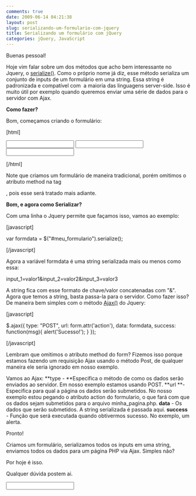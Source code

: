 ```yaml
---
comments: true
date: 2009-06-14 04:21:38
layout: post
slug: serializando-um-formulario-com-jquery
title: Serializando um formulário com jQuery
categories: jQuery, JavaScript
---
```


Buenas pessoal!

Hoje vim falar sobre um dos métodos que acho bem interessante no Jquery, o [serialize()](http://docs.jquery.com/Ajax/serialize).
Como o próprio nome já diz, esse método serializa um conjunto de inputs de um formulário em uma string.
Essa string é padronizada e compatível com  a maioria das linguagens server-side.
Isso é muito útil por exemplo quando queremos enviar uma série de dados para o servidor com Ajax.

**Como fazer?**

Bom, começamos criando o formulário:

[html]
<form action="minha_pagina.php" id="meu_formulario">
<input type="text" name="input_1">
<input type="text" name="input_2">
<input type="text" name="input_3">
</form>
[/html]

Note que criamos um formulário de maneira tradicional, porém omitimos o atributo method na tag <form>, pois esse será tratado mais adiante.

**Bom, e agora como Serializar?**

Com uma linha o Jquery permite que façamos isso, vamos ao exemplo:

[javascript]

var formdata = $("#meu_formulario").serialize();

[/javascript]

Agora a variável formdata é uma string serializada mais ou menos como essa:

input_1=valor1&input_2=valor2&input_3=valor3

A string fica com esse formato de chave/valor concatenadas com "&".
Agora que temos a string, basta passa-la para o servidor. Como fazer isso? De maneira bem simples com o método [Ajax()](http://docs.jquery.com/Ajax/jQuery.ajax#options) do Jquery:

[javascript]

$.ajax({
type: "POST",
url: form.attr('action'),
data: formdata,
success: function(msg){
alert('Sucesso!');
}
});

[/javascript]

Lembram que omitimos o atributo method do form?
Fizemos isso porque estamos fazendo um requisição Ajax usando o método Post, de qualquer maneira ele seria ignorado em nosso exemplo.

Vamos ao Ajax:
**type - **Especifica o método de como os dados serão enviados ao servidor. Em nosso exemplo estamos usando POST.
**url **-  Especifica para qual a página os dados serão submetidos. No nosso exemplo estou pegando o atributo action do formulario, o que fará com que os dados sejam submetidos para o arquivo minha_pagina.php.
**data** - Os dados que serão submetidos. A string serializada é passada aqui.
**success** - Função que será executada quando obtivermos sucesso. No exemplo, um alerta.

Pronto!

Criamos um formulário, serializamos todos os inputs em uma string, enviamos todos os dados para um página PHP via Ajax.
Simples não?

Por hoje é isso.

Qualquer dúvida postem ai.


<input type="text" name="input_1">
